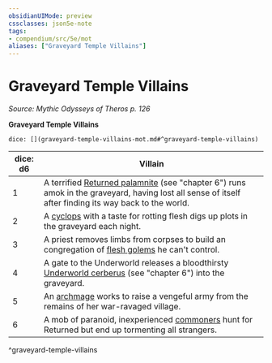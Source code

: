 ```yaml
---
obsidianUIMode: preview
cssclasses: json5e-note
tags:
- compendium/src/5e/mot
aliases: ["Graveyard Temple Villains"]
---
```

# Graveyard Temple Villains
*Source: Mythic Odysseys of Theros p. 126* 

**Graveyard Temple Villains**

`dice: [](graveyard-temple-villains-mot.md#^graveyard-temple-villains)`

| dice: d6 | Villain |
|----------|---------|
| 1 | A terrified [Returned palamnite](Mechanics/bestiary/undead/returned-palamnite-mot.md) (see "chapter 6") runs amok in the graveyard, having lost all sense of itself after finding its way back to the world. |
| 2 | A [cyclops](Mechanics/bestiary/giant/cyclops.md) with a taste for rotting flesh digs up plots in the graveyard each night. |
| 3 | A priest removes limbs from corpses to build an congregation of [flesh golems](Mechanics/bestiary/construct/flesh-golem.md) he can't control. |
| 4 | A gate to the Underworld releases a bloodthirsty [Underworld cerberus](Mechanics/bestiary/monstrosity/underworld-cerberus-mot.md) (see "chapter 6") into the graveyard. |
| 5 | An [archmage](Mechanics/bestiary/humanoid/archmage.md) works to raise a vengeful army from the remains of her war-ravaged village. |
| 6 | A mob of paranoid, inexperienced [commoners](Mechanics/bestiary/humanoid/commoner.md) hunt for Returned but end up tormenting all strangers. |
^graveyard-temple-villains